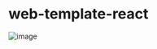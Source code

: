 # web-template-react
![image](https://github.com/yapariel/web-template-react/assets/98309916/60e53bc3-3f2d-40fb-9f6d-0e173ca5af30)

